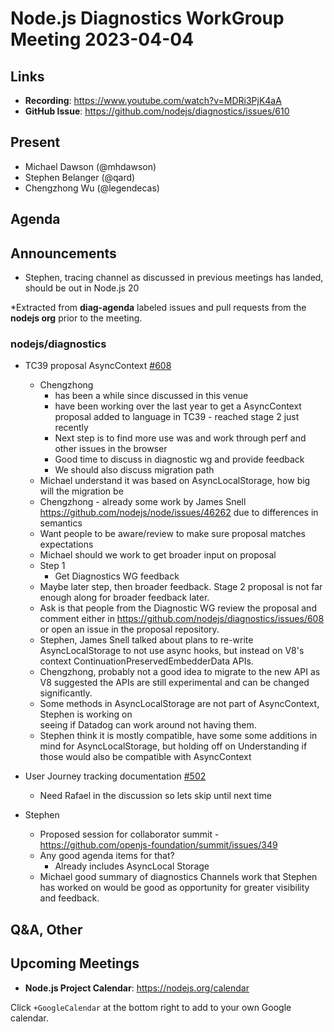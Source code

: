 # Node.js  Diagnostics WorkGroup Meeting 2023-04-04

## Links

* **Recording**:  https://www.youtube.com/watch?v=MDRi3PjK4aA
* **GitHub Issue**: https://github.com/nodejs/diagnostics/issues/610

## Present


* Michael Dawson (@mhdawson)
* Stephen Belanger (@qard)
* Chengzhong Wu (@legendecas)

## Agenda

## Announcements


* Stephen, tracing channel as discussed in previous meetings has landed, should be out in Node.js 20

*Extracted from **diag-agenda** labeled issues and pull requests from the **nodejs org** prior to the meeting.


### nodejs/diagnostics

* TC39 proposal AsyncContext [#608](https://github.com/nodejs/diagnostics/issues/608)
  * Chengzhong
    * has been a while since discussed in this venue
    * have been working over the last year to get a AsyncContext proposal added to language in
      TC39 - reached stage 2 just recently
    * Next step is to find more use was and work through perf and other issues in the browser
    * Good time to discuss in diagnostic wg and provide feedback
    * We should also discuss migration path
  * Michael understand it was based on AsyncLocalStorage, how big will the migration be
  * Chengzhong - already some work by James Snell
    https://github.com/nodejs/node/issues/46262 due to differences in semantics 
  * Want people to be aware/review to make sure proposal matches expectations
  * Michael should we work to get broader input on proposal
  * Step 1
    * Get Diagnostics WG feedback
  * Maybe later step, then broader feedback. Stage 2 proposal is not far enough along for
    broader feedback later.
  * Ask is that people from the Diagnostic WG review the proposal and comment either in
    https://github.com/nodejs/diagnostics/issues/608 or open an issue in the proposal repository.
  * Stephen, James Snell talked about plans to re-write AsyncLocalStorage to not use async
    hooks, but instead on V8's context ContinuationPreservedEmbedderData APIs.
  * Chengzhong, probably not a good idea to migrate to the new API as V8 suggested
    the APIs are still experimental and can be changed significantly.
  * Some methods in AsyncLocalStorage are not part of AsyncContext, Stephen is working on\
    seeing if Datadog can work around not having them.
  * Stephen think it is mostly compatible, have some some additions in mind for
    AsyncLocalStorage, but holding off on Understanding if those would also be
    compatible with AsyncContext

* User Journey tracking documentation [#502](https://github.com/nodejs/diagnostics/issues/502)
  * Need Rafael in the discussion so lets skip until next time

* Stephen
  * Proposed session for collaborator summit - https://github.com/openjs-foundation/summit/issues/349
  * Any good agenda items for that?
    * Already includes AsyncLocal Storage
  * Michael good summary of diagnostics Channels work that Stephen has worked on would be
    good as opportunity for greater visibility and feedback.

## Q&A, Other


## Upcoming Meetings


* **Node.js Project Calendar**: <https://nodejs.org/calendar>


Click `+GoogleCalendar` at the bottom right to add to your own Google calendar.

